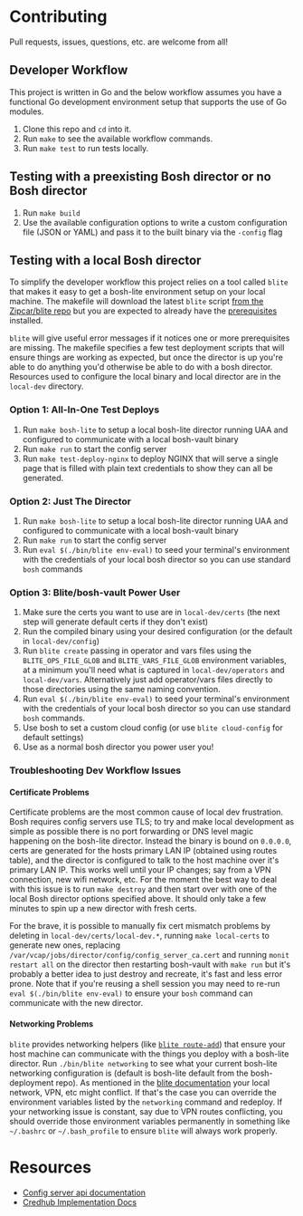 # Contributing

Pull requests, issues, questions, etc. are welcome from all!

## Developer Workflow
This project is written in Go and the below workflow assumes you have a functional Go development environment setup that supports
the use of Go modules.

 1. Clone this repo and `cd` into it.
 1. Run `make` to see the available workflow commands.
 1. Run `make test` to run tests locally.

## Testing with a preexisting Bosh director or no Bosh director
 1. Run `make build`
 1. Use the available configuration options to write a custom configuration file (JSON or YAML) and pass it to the built binary via the `-config` flag
 
## Testing with a local Bosh director
To simplify the developer workflow this project relies on a tool called `blite` that makes it easy to get a bosh-lite 
environment setup on your local machine. The makefile will download the latest `blite` script [from the Zipcar/blite repo](https://github.com/Zipcar/blite) 
but you are expected to already have the [prerequisites](https://github.com/Zipcar/blite#dependencies) installed. 

`blite` will give useful error messages if it notices one or more prerequisites are missing. The makefile specifies a 
few test deployment scripts that will ensure things are working as expected, but once the director is up you're able to 
do anything you'd otherwise be able to do with a bosh director. Resources used to configure the local binary and local
director are in the `local-dev` directory.

### Option 1: All-In-One Test Deploys
 1. Run `make bosh-lite` to setup a local bosh-lite director running UAA and configured to communicate with a local bosh-vault binary
 1. Run `make run` to start the config server
 1. Run `make test-deploy-nginx` to deploy NGINX that will serve a single page that is filled with plain text credentials to show they can all be generated. 
 
### Option 2: Just The Director
 1. Run `make bosh-lite` to setup a local bosh-lite director running UAA and configured to communicate with a local bosh-vault binary
 1. Run `make run` to start the config server
 1. Run `eval $(./bin/blite env-eval)` to seed your terminal's environment with the credentials of your local bosh director so you can use standard `bosh` commands
 
### Option 3: Blite/bosh-vault Power User
 1. Make sure the certs you want to use are in `local-dev/certs` (the next step will generate default certs if they don't exist)
 1. Run the compiled binary using your desired configuration (or the default in `local-dev/config`)
 1. Run `blite create` passing in operator and vars files using the `BLITE_OPS_FILE_GLOB` and `BLITE_VARS_FILE_GLOB` environment variables, at a minimum you'll need what is captured in `local-dev/operators` and `local-dev/vars`. Alternatively just add operator/vars files directly to those directories using the same naming convention.
 1. Run `eval $(./bin/blite env-eval)` to seed your terminal's environment with the credentials of your local bosh director so you can use standard `bosh` commands.
 1. Use bosh to set a custom cloud config (or use `blite cloud-config` for default settings)
 1. Use as a normal bosh director you power user you!
 
### Troubleshooting Dev Workflow Issues

#### Certificate Problems
Certificate problems are the most common cause of local dev frustration. Bosh requires config servers use TLS; to try
and make local development as simple as possible there is no port forwarding or DNS level magic happening on the bosh-lite
director. Instead the binary is bound on `0.0.0.0`, certs are generated for the hosts primary LAN IP (obtained using routes table),
and the director is configured to talk to the host machine over it's primary LAN IP. This works well until your IP changes;
say from a VPN connection, new wifi network, etc. For the moment the best way to deal with this issue is to run `make destroy`
and then start over with one of the local Bosh director options specified above. It should only take a few minutes to spin up 
a new director with fresh certs. 

For the brave, it is possible to manually fix cert mismatch problems by deleting in `local-dev/certs/local-dev.*`, running 
`make local-certs` to generate new ones, replacing `/var/vcap/jobs/director/config/config_server_ca.cert` and running 
`monit restart all` on the director then restarting bosh-vault with `make run` but it's probably a better idea to just 
destroy and recreate, it's fast and less error prone. Note that if you're reusing a shell session you may need to re-run
`eval $(./bin/blite env-eval)` to ensure your `bosh` command can communicate with the new director.

#### Networking Problems
`blite` provides networking helpers (like [`blite route-add`](https://github.com/Zipcar/blite#route-add)) that ensure your host machine can communicate with the things you deploy with a bosh-lite director.
Run `./bin/blite networking` to see what your current bosh-lite networking configuration is (default is bosh-lite default 
from the bosh-deployment repo). As mentioned in the [blite documentation](https://github.com/Zipcar/blite#avoiding-network-issues) your local network, VPN, etc
might conflict. If that's the case you can override the environment variables listed by the `networking` command and redeploy. 
If your networking issue is constant, say due to VPN routes conflicting, you should override those environment variables 
permanently in something like `~/.bashrc` or `~/.bash_profile` to ensure `blite` will always work properly.

# Resources
  - [Config server api documentation](https://github.com/cloudfoundry/config-server/blob/master/docs/api.md)
  - [Credhub Implementation Docs](http://credhub-api.cfapps.io/version/2.1/)